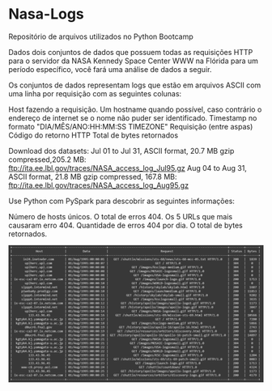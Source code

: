 # Nasa-Logs
Repositório de arquivos utilizados no Python Bootcamp

Dados dois conjuntos de dados que possuem todas as requisições HTTP para o servidor da NASA Kennedy Space Center WWW na
Flórida para um período específico, você fará uma análise de dados a seguir.

Os conjuntos de dados representam logs que estão em arquivos ASCII com uma linha por requisição com as seguintes colunas:

Host fazendo a requisição.
Um hostname quando possível, caso contrário o endereço de internet se o nome não puder ser identificado.
Timestamp no formato "DIA/MÊS/ANO:HH:MM:SS TIMEZONE"
Requisição (entre aspas)
Código do retorno HTTP
Total de bytes retornados

Download dos datasets:
Jul 01 to Jul 31, ASCII format, 20.7 MB gzip compressed,205.2 MB: ftp://ita.ee.lbl.gov/traces/NASA_access_log_Jul95.gz
Aug 04 to Aug 31, ASCII format, 21.8 MB gzip compressed, 167.8 MB: ftp://ita.ee.lbl.gov/traces/NASA_access_log_Aug95.gz

Use Python com PySpark para descobrir as seguintes informações:

Número de hosts únicos.
O total de erros 404.
Os 5 URLs que mais causaram erro 404.
Quantidade de erros 404 por dia.
O total de bytes retornados.

![](./NasaLogs.PNG)
